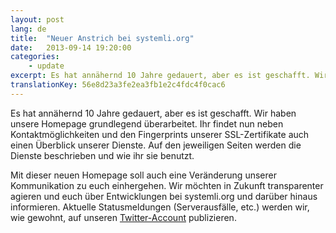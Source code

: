 ```yaml
---
layout: post
lang: de
title:  "Neuer Anstrich bei systemli.org"
date:   2013-09-14 19:20:00
categories:
    - update
excerpt: Es hat annähernd 10 Jahre gedauert, aber es ist geschafft. Wir haben unsere Homepage grundlegend überarbeitet. Ihr findet nun neben Kontaktmöglichkeiten und den Fingerprints unserer SSL-Zertifikate auch einen Überblick unserer Dienste.
translationKey: 56e8d23a3fe2ea3fb1e2c4fdc4f0cac6
---
```


Es hat annähernd 10 Jahre gedauert, aber es ist geschafft. Wir haben unsere Homepage grundlegend überarbeitet. Ihr findet nun neben Kontaktmöglichkeiten und den Fingerprints unserer SSL-Zertifikate auch einen Überblick unserer Dienste. Auf den jeweiligen Seiten werden die Dienste beschrieben und wie ihr sie benutzt.

Mit dieser neuen Homepage soll auch eine Veränderung unserer Kommunikation zu euch einhergehen. Wir möchten in Zukunft transparenter agieren und euch über Entwicklungen bei systemli.org und darüber hinaus informieren. Aktuelle Statusmeldungen (Serverausfälle, etc.) werden wir, wie gewohnt, auf unseren [Twitter-Account](https://www.twitter.com/systemli) publizieren.
